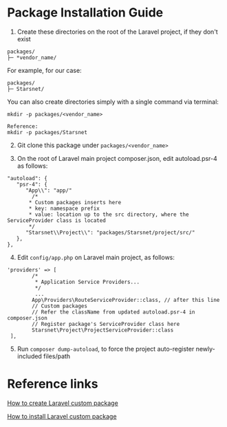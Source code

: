 # Package Installation Guide

1. Create these directories on the root of the Laravel project, if they don't exist

```
packages/
├─ *vendor_name/
```

For example, for our case:

```
packages/
├─ Starsnet/
```

You can also create directories simply with a single command via terminal:

```
mkdir -p packages/<vendor_name>

Reference:
mkdir -p packages/Starsnet
```

2. Git clone this package under `packages/<vendor_name>`

3. On the root of Laravel main project composer.json, edit autoload.psr-4 as follows:

```
"autoload": {
   "psr-4": {
      "App\\": "app/"
		/*
       * Custom packages inserts here
       * key: namespace prefix
       * value: location up to the src directory, where the ServiceProvider class is located
       */
	  "Starsnet\\Project\\": "packages/Starsnet/project/src/"
   },
},
```

4. Edit `config/app.php` on Laravel main project, as follows:

```
'providers' => [
        /*
         * Application Service Providers...
         */
         ...
        App\Providers\RouteServiceProvider::class, // after this line
        // Custom packages
        // Refer the className from updated autoload.psr-4 in composer.json
        // Register package's ServiceProvider class here
        Starsnet\Project\ProjectServiceProvider::class
 ],
```

5. Run `composer dump-autoload`, to force the project auto-register newly-included files/path

# Reference links

[How to create Laravel custom package](https://www.notion.so/Starsnet/Creating-Custom-Plugin-Package-4b2de2a4d69e42e9947563536cb27f77)

[How to install Laravel custom package](https://www.notion.so/Starsnet/Creating-Custom-Plugin-Package-4b2de2a4d69e42e9947563536cb27f77)

